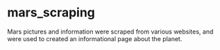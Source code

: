 # mars_scraping

Mars pictures and information were scraped from various websites, and were used to created an informational page about the planet. 
